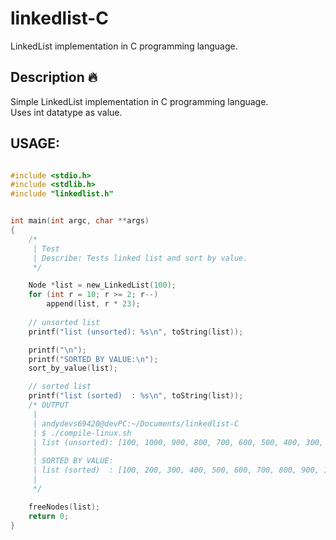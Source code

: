 # linkedlist-C
LinkedList implementation in C programming language.

## Description :fire:
Simple LinkedList implementation in C programming language. <br>
Uses int datatype as value.

## USAGE:
```c

#include <stdio.h>
#include <stdlib.h>
#include "linkedlist.h"


int main(int argc, char **args)
{
    /*
     | Test
     | Describe: Tests linked list and sort by value.
     */

    Node *list = new_LinkedList(100);
    for (int r = 10; r >= 2; r--)
        append(list, r * 23);
    
    // unsorted list
    printf("list (unsorted): %s\n", toString(list));

    printf("\n");
    printf("SORTED BY VALUE:\n");
    sort_by_value(list);

    // sorted list
    printf("list (sorted)  : %s\n", toString(list));
    /* OUTPUT
     |
     | andydevs69420@devPC:~/Documents/linkedlist-C
     | $ ./compile-linux.sh 
     | list (unsorted): [100, 1000, 900, 800, 700, 600, 500, 400, 300, 200]
     |
     | SORTED BY VALUE:
     | list (sorted)  : [100, 200, 300, 400, 500, 600, 700, 800, 900, 1000]
     |
     */

    freeNodes(list);
    return 0;
}

```